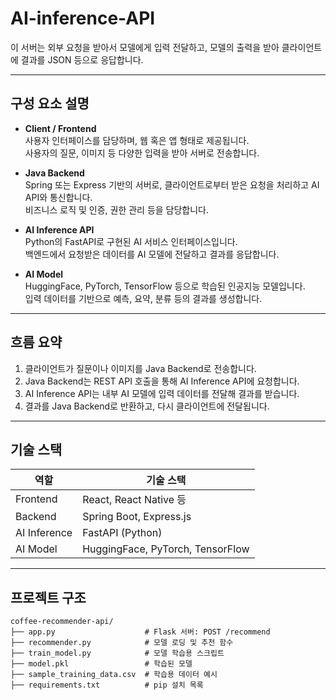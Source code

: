 # AI-inference-API

이 서버는 외부 요청을 받아서 모델에게 입력 전달하고, 모델의 출력을 받아 클라이언트에 결과를 JSON 등으로 응답합니다.


---

## 구성 요소 설명

- **Client / Frontend**  
  사용자 인터페이스를 담당하며, 웹 혹은 앱 형태로 제공됩니다.  
  사용자의 질문, 이미지 등 다양한 입력을 받아 서버로 전송합니다.

- **Java Backend**  
  Spring 또는 Express 기반의 서버로, 클라이언트로부터 받은 요청을 처리하고 AI API와 통신합니다.  
  비즈니스 로직 및 인증, 권한 관리 등을 담당합니다.

- **AI Inference API**  
  Python의 FastAPI로 구현된 AI 서비스 인터페이스입니다.  
  백엔드에서 요청받은 데이터를 AI 모델에 전달하고 결과를 응답합니다.

- **AI Model**  
  HuggingFace, PyTorch, TensorFlow 등으로 학습된 인공지능 모델입니다.  
  입력 데이터를 기반으로 예측, 요약, 분류 등의 결과를 생성합니다.

---

## 흐름 요약

1. 클라이언트가 질문이나 이미지를 Java Backend로 전송합니다.  
2. Java Backend는 REST API 호출을 통해 AI Inference API에 요청합니다.  
3. AI Inference API는 내부 AI 모델에 입력 데이터를 전달해 결과를 받습니다.  
4. 결과를 Java Backend로 반환하고, 다시 클라이언트에 전달됩니다.

---

## 기술 스택

| 역할            | 기술 스택                  |
|----------------|--------------------------|
| Frontend       | React, React Native 등     |
| Backend        | Spring Boot, Express.js    |
| AI Inference   | FastAPI (Python)           |
| AI Model       | HuggingFace, PyTorch, TensorFlow |

---

## 프로젝트 구조

```plaintext
coffee-recommender-api/
├── app.py                    # Flask 서버: POST /recommend
├── recommender.py            # 모델 로딩 및 추천 함수
├── train_model.py            # 모델 학습용 스크립트
├── model.pkl                 # 학습된 모델
├── sample_training_data.csv  # 학습용 데이터 예시
├── requirements.txt          # pip 설치 목록

